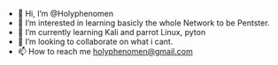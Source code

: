 - 👋 Hi, I’m @Holyphenomen
- 👀 I’m interested in learning basicly the whole Network to be Pentster.
- 🌱 I’m currently learning Kali and parrot Linux, pyton
- 💞️ I’m looking to collaborate on what i cant.
- 📫 How to reach me holyphenomen@gmail.com

<!---
Holyphenomen/Holyphenomen is a ✨ special ✨ repository because its `README.md` (this file) appears on your GitHub profile.
You can click the Preview link to take a look at your changes.
--->

